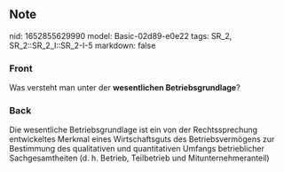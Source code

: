## Note
nid: 1652855629990
model: Basic-02d89-e0e22
tags: SR_2, SR_2::SR_2_I::SR_2-I-5
markdown: false

### Front
Was versteht man unter der <b>wesentlichen Betriebsgrundlage</b>?

### Back
Die wesentliche Betriebsgrundlage ist ein von der Rechtssprechung entwickeltes Merkmal eines Wirtschaftsguts des Betriebsvermögens zur Bestimmung des qualitativen und quantitativen Umfangs betrieblicher Sachgesamtheiten (d. h. Betrieb, Teilbetrieb und Mitunternehmeranteil)
